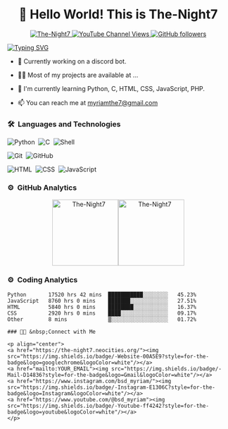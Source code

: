 <h1 align="center">👋 Hello World! This is The-Night7</h1>

<p align="center"> 
<a href="https://the-night7.neocities.org/">
<img src="https://komarev.com/ghpvc/?username=The-Night7&label=Profile%20views&color=0e75b6&style=for-the-badge" alt="The-Night7" /> </a>
<a href="https://www.youtube.com/@bsd_myriam">
    <img alt="YouTube Channel Views" src="https://img.shields.io/youtube/channel/views/YOUR_CHANNEL_ID_HERE?style=for-the-badge&logo=youtube">
  </a>
<a href="https://the-night7.neocities.org/">
  <img alt="GitHub followers" src="https://img.shields.io/github/followers/The-Night7?style=for-the-badge&logo=github"></a>
</p>

<p align="left">
  <a href="https://the-night7.neocities.org/"><img src="https://readme-typing-svg.herokuapp.com?font=Fira+Code&pause=1000&random=false&width=435&lines=I+am+still+learning" alt="Typing SVG" /></a>
</p>

- 🔭 Currently working on a discord bot.

- 👨‍💻 Most of my projects are available at ...

- 🌱 I'm currently learning Python, C, HTML, CSS, JavaScript, PHP.

- 📫 You can reach me at <a href="mailto:myriamthe7@gmail.com">myriamthe7@gmail.com</a>

### 🛠 &nbsp;Languages and Technologies  

![Python](https://img.shields.io/badge/-Python-05122A?style=for-the-badge&logo=python)&nbsp;
![C](https://img.shields.io/badge/-C-05122A?style=for-the-badge&logo=C&logoColor=A8B9CC)&nbsp;
![Shell](https://img.shields.io/badge/-Shell-05122A?style=for-the-badge&logo=gnubash&logoColor=FFFFFF)&nbsp;

![Git](https://img.shields.io/badge/-Git-05122A?style=for-the-badge&logo=git)&nbsp;
![GitHub](https://img.shields.io/badge/-GitHub-05122A?style=for-the-badge&logo=github)&nbsp;

![HTML](https://img.shields.io/badge/-HTML-05122A?style=for-the-badge&logo=HTML5)&nbsp;
![CSS](https://img.shields.io/badge/-CSS-05122A?style=for-the-badge&logo=CSS3&logoColor=1572B6)&nbsp;
![JavaScript](https://img.shields.io/badge/-JavaScript-05122A?style=for-the-badge&logo=javascript&logoColor=F0DB4F)&nbsp;

<!-- Add or remove technologies badges as needed -->

### ⚙️ &nbsp;GitHub Analytics

<p align="center">
<a href="https://github.com/The-Night7">
<img  src="https://github-readme-stats.vercel.app/api/top-langs?username=The-Night7&show_icons=true&locale=en&layout=compact&theme=nightowl&hide_border=true" alt="The-Night7" height=150px/><img  src="https://github-readme-stats.vercel.app/api?username=The-Night7&show_icons=true&locale=en&theme=nightowl&hide_border=true" alt="The-Night7" height=150px />
</a>
</p>

### ⚙️ &nbsp;Coding Analytics

<!--START_SECTION:waka-->
```text
Python       17520 hrs 42 mins  ███████████░░░░░░░░   45.23% 
JavaScript   8760 hrs 0 mins    ███████░░░░░░░░░░░░   27.51%
HTML         5840 hrs 0 mins    ████████░░░░░░░░░░░   16.37%
CSS          2920 hrs 0 mins    ████░░░░░░░░░░░░░░░   09.17%
Other        8 mins             ▒░░░░░░░░░░░░░░░░░░   01.72%

### 🤝🏻 &nbsp;Connect with Me

<p align="center">
<a href="https://the-night7.neocities.org/"><img src="https://img.shields.io/badge/-Website-00A5E9?style=for-the-badge&logo=googlechrome&logoColor=white"/></a>
<a href="mailto:YOUR_EMAIL"><img src="https://img.shields.io/badge/-Mail-D14836?style=for-the-badge&logo=Gmail&logoColor=white"/></a>
<a href="https://www.instagram.com/bsd_myriam/"><img src="https://img.shields.io/badge/-Instagram-E1306C?style=for-the-badge&logo=Instagram&logoColor=white"/></a>
<a href="https://www.youtube.com/@bsd_myriam"><img src="https://img.shields.io/badge/-Youtube-ff4242?style=for-the-badge&logo=youtube&logoColor=white"/></a>
</p>
